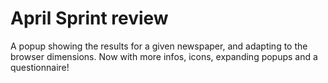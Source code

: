 # April Sprint review
A popup showing the results for a given newspaper, and adapting to the browser dimensions. Now with more infos, icons, expanding popups and a questionnaire!
